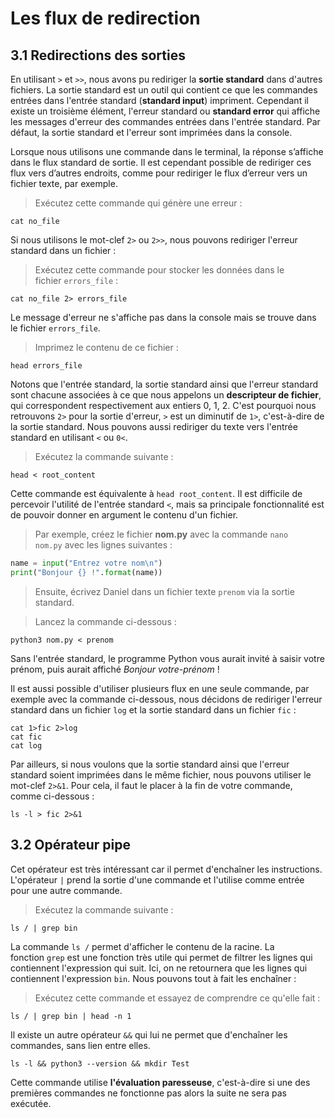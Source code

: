 # Les flux de redirection

## 3.1 Redirections des sorties

En utilisant `>` et `>>`, nous avons pu rediriger la **sortie standard** dans d'autres fichiers. La sortie standard est un outil qui contient ce que les commandes entrées dans l'entrée standard (**standard input**) impriment. Cependant il existe un troisième élément, l'erreur standard ou **standard error** qui affiche les messages d'erreur des commandes entrées dans l'entrée standard. Par défaut, la sortie standard et l'erreur sont imprimées dans la console.

Lorsque nous utilisons une commande dans le terminal, la réponse s’affiche dans le flux standard de sortie. Il est cependant possible de rediriger ces flux vers d’autres endroits, comme pour rediriger le flux d’erreur vers un fichier texte, par exemple.

> Exécutez cette commande qui génère une erreur :

```shell
cat no_file
```

Si nous utilisons le mot-clef `2>` ou `2>>`, nous pouvons rediriger l'erreur standard dans un fichier :

> Exécutez cette commande pour stocker les données dans le fichier `errors_file` :

```shell
cat no_file 2> errors_file
```

Le message d'erreur ne s'affiche pas dans la console mais se trouve dans le fichier `errors_file`.

> Imprimez le contenu de ce fichier :

```shell
head errors_file
```

Notons que l'entrée standard, la sortie standard ainsi que l'erreur standard sont chacune associées à ce que nous appelons un **descripteur de fichier**, qui correspondent respectivement aux entiers 0, 1, 2. C'est pourquoi nous retrouvons `2>` pour la sortie d'erreur, `>` est un diminutif de `1>`, c'est-à-dire de la sortie standard. Nous pouvons aussi rediriger du texte vers l'entrée standard en utilisant `<` ou `0<`.

> Exécutez la commande suivante :

```shell
head < root_content
```

Cette commande est équivalente à `head root_content`. Il est difficile de percevoir l'utilité de l'entrée standard `<`, mais sa principale fonctionnalité est de pouvoir donner en argument le contenu d'un fichier.

> Par exemple, créez le fichier **nom.py** avec la commande `nano nom.py` avec les lignes suivantes :

```python
name = input("Entrez votre nom\n")
print("Bonjour {} !".format(name))
```

> Ensuite, écrivez Daniel dans un fichier texte `prenom` via la sortie standard.

> Lancez la commande ci-dessous :

```shell
python3 nom.py < prenom
```

Sans l'entrée standard, le programme Python vous aurait invité à saisir votre prénom, puis aurait affiché _Bonjour votre-prénom_ !

Il est aussi possible d'utiliser plusieurs flux en une seule commande, par exemple avec la commande ci-dessous, nous décidons de rediriger l'erreur standard dans un fichier `log` et la sortie standard dans un fichier `fic` :

```shell
cat 1>fic 2>log
cat fic
cat log
```

Par ailleurs, si nous voulons que la sortie standard ainsi que l'erreur standard soient imprimées dans le même fichier, nous pouvons utiliser le mot-clef `2>&1`. Pour cela, il faut le placer à la fin de votre commande, comme ci-dessous :

```shell
ls -l > fic 2>&1
```

## 3.2 Opérateur pipe

Cet opérateur est très intéressant car il permet d'enchaîner les instructions. L'opérateur `|` prend la sortie d'une commande et l'utilise comme entrée pour une autre commande.

> Exécutez la commande suivante :

```shell
ls / | grep bin
```

La commande `ls /` permet d'afficher le contenu de la racine. La fonction `grep` est une fonction très utile qui permet de filtrer les lignes qui contiennent l'expression qui suit. Ici, on ne retournera que les lignes qui contiennent l'expression `bin`. Nous pouvons tout à fait les enchaîner :

> Exécutez cette commande et essayez de comprendre ce qu'elle fait :

```shell
ls / | grep bin | head -n 1
```

Il existe un autre opérateur `&&` qui lui ne permet que d'enchaîner les commandes, sans lien entre elles.

```shell
ls -l && python3 --version && mkdir Test
```

Cette commande utilise **l'évaluation paresseuse**, c'est-à-dire si une des premières commandes ne fonctionne pas alors la suite ne sera pas exécutée.  

